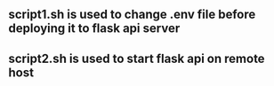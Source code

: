 ## script1.sh is used to change .env file before deploying it to flask api server

## script2.sh is used to start flask api on remote host